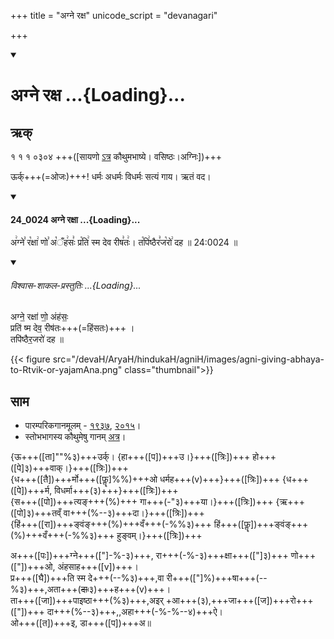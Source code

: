 +++
title = "अग्ने रक्ष"
unicode_script = "devanagari"

+++
<div class="js_include" includetitle="false" newlevelforh1="1" unfilled url="/vedAH_sAma/paravastu-sAma/devaH/agniH/agne_raxa/">
<details open><summary><h1>अग्ने रक्ष ...{Loading}...</h1></summary>

## ऋक्

१ १ १ ०३०४ +++([सायणो [ऽत्र](https://archive.org/details/SamaVedaSanhitaWithSayanabhashyaVolume1SatyavrataSamasrami1874bis_201804/page/n169&sa=D&ust=1542425956389000) कौथुमभाष्ये। वसिष्ठः।अग्निः])+++

ऊर्क्+++(=ओजः)+++! धर्मः अधर्मः विधर्मः सत्यं गाय। ऋतं वद।

<div class="js_include" includetitle="false" newlevelforh1="3" unfilled="" url="/vedAH_sAma/kauthumam/saMhitA/vishvAsa-prastutiH/1_pUrvArchikaH/1/1/24_0024_agne_raxA.md">
<details open><summary><h4>24_0024 अग्ने रक्षा ...{Loading}...</h4></summary>

अ꣢ग्ने꣣ र꣡क्षा꣢ णो꣣ अ꣡ँह꣢सः꣣ प्र꣡ति꣢ स्म देव रीष꣣तः꣢। त꣡पि꣢ष्ठैर꣣ज꣡रो꣢ दह ॥ 24:0024 ॥

<div class="js_include" newlevelforh1="2" title="विश्वास-शाकल-प्रस्तुतिः" unfilled="" url="/vedAH_Rk/shAkalam/saMhitA/vishvAsa-prastutiH/07/015/13_agne_raxA.md">
<details open><summary><h6>विश्वास-शाकल-प्रस्तुतिः ...{Loading}...</h6></summary>


अग्ने॒ रक्षा॑ णो॒ अंह॑सः॒  
प्रति॑ ष्म देव॒ रीष॑तः+++(=हिंसतः)+++  ।  
तपि॑ष्ठैर॒जरो॑ दह ॥

</details>
</div>
</details>
</div>  

{{< figure src="/devaH/AryaH/hindukaH/agniH/images/agni-giving-abhaya-to-Rtvik-or-yajamAna.png"  class="thumbnail">}}


## साम

- पारम्परिकगानमूलम् - [१९३७](https://archive.org/stream/sAmaveda-jaiminIya-paravastu-paramparA-docs/sAmaveda-paravastu-1937#page/n15/mode/1up), [२०१५](https://archive.org/stream/sAmaveda-jaiminIya-paravastu-paramparA-docs/UDAKA%20SAANTHI%20SAAMAANI#page/n2/mode/1up&sa=D&ust=1542425956390000)।
- स्तोभभागस्य कौथुमेषु गानम् [अत्र](https://archive.org/details/SamaVedaSanhitaWithSayanabhashyaVolume2SatyavrataSamasrami1876bis_201804/page/n527)।

<div caption="रामानुजार्यः 1974 " class="audioEmbed" src="https://archive
.org/download/jaiminIya-sAma-gAna-paravastu-tradition-rAmAnuja/agne-raxa.mp3"></div>
<div caption="गोपालार्यः 2015  " class="audioEmbed" src="https://archive
.org/download/jaiminIya-sAma-gAna-paravastu-tradition-gopAla-2015/agne-raxa.mp3"></div>
<div caption="गोपाल-विश्वासयोर् अनुवचनम् 2018 1x" class="audioEmbed" src="https://archive
.org/download/jaiminIya-sAma-gAna-paravastu-tradition-anuvachanam-gopAla-vishvAsa-2018/agne-raxa.mp3"></div>
<div caption="गोपाल-विश्वासयोर् अनुवचनम् 2018 1.5x" class="audioEmbed" src="https://archive
.org/download/jaiminIya-sAma-gAna-paravastu-tradition-anuvachanam-gopAla-vishvAsa-2018-150p-speed/agne-raxa.mp3"></div>

{ऊ+++([ता]""%३)+++उर्क्। {हा+++([प])+++उ।}+++([त्रिः])+++ हो+++([पे]३)+++वाक्।}+++([त्रिः])+++  
{ध+++([तै])+++र्मो+++([फॣ]%%)+++ओ धर्मह+++(v)+++}+++([त्रिः])+++ {ध+++([पे])+++र्म, विधर्मा+++(३)+++}+++([त्रिः])+++  
{स+++([पो])+++त्यङ्+++(%)+++ गा+++(-"३)+++या।}+++([त्रिः])+++ {ऋ+++([पो]३)+++तव्ँ वा+++(%--३)+++दा।}+++([त्रिः])+++  
{हिं+++([रा])+++ङ्वंङ्+++(%)+++वँ+++(-%%३)+++ हिं+++([फॣ])+++ङ्वंङ्+++(%)+++वँ+++(-%%३)+++ हुङ्वम्।}+++([त्रिः])+++

अ+++([पः])+++ग्ने+++(["]-%-३)+++, रा+++(-%-३)+++क्षा+++(["]३)+++ णो+++(["])+++ओ, अंहसाह+++([v])+++।  
प्र+++([घै])+++ति स्म दे+++(--%३)+++,वा री+++(["]%)+++षा+++(--%३)+++,अता+++(~~दाः~~३)+++ह+++(v)+++।  
ता+++([जा])+++पाइष्ठा+++(%३)+++,अइर् +आ+++(३),+++जा+++([ज])+++रो+++(["])+++ दा+++(%--३)+++,,अहा+++(-%-%--४)+++ऐ।  
ओ+++([त])+++इ, डा+++([प])+++अ॥
</details>
</div>